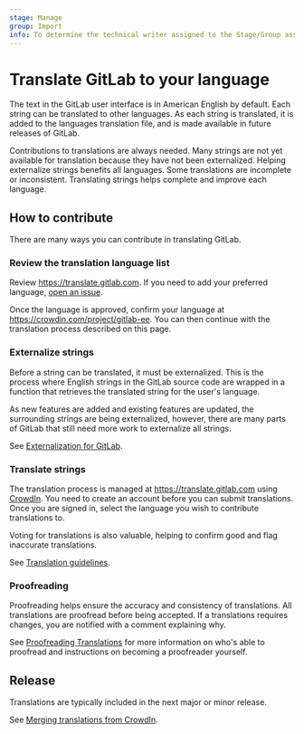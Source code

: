 ```yaml
---
stage: Manage
group: Import
info: To determine the technical writer assigned to the Stage/Group associated with this page, see https://about.gitlab.com/handbook/engineering/ux/technical-writing/#assignments
---
```


# Translate GitLab to your language

The text in the GitLab user interface is in American English by default.
Each string can be translated to other languages.
As each string is translated, it is added to the languages translation file,
and is made available in future releases of GitLab.

Contributions to translations are always needed.
Many strings are not yet available for translation because they have not been externalized.
Helping externalize strings benefits all languages.
Some translations are incomplete or inconsistent.
Translating strings helps complete and improve each language.

## How to contribute

There are many ways you can contribute in translating GitLab.

### Review the translation language list

Review <https://translate.gitlab.com>. If you need to add your preferred
language,
[open an issue](https://gitlab.com/gitlab-org/gitlab/-/issues?scope=all&utf8=✓&state=all&label_name[]=Category%3AInternationalization).

Once the language is approved, confirm your language at
<https://crowdin.com/project/gitlab-ee>. You can then continue with the
translation process described on this page.

### Externalize strings

Before a string can be translated, it must be externalized.
This is the process where English strings in the GitLab source code are wrapped in a function that
retrieves the translated string for the user's language.

As new features are added and existing features are updated, the surrounding strings are being
externalized, however, there are many parts of GitLab that still need more work to externalize all
strings.

See [Externalization for GitLab](externalization.md).

### Translate strings

The translation process is managed at <https://translate.gitlab.com>
using [CrowdIn](https://crowdin.com/).
You need to create an account before you can submit translations.
Once you are signed in, select the language you wish to contribute translations to.

Voting for translations is also valuable, helping to confirm good and flag inaccurate translations.

See [Translation guidelines](translation.md).

### Proofreading

Proofreading helps ensure the accuracy and consistency of translations. All
translations are proofread before being accepted. If a translations requires
changes, you are notified with a comment explaining why.

See [Proofreading Translations](proofreader.md) for more information on who's
able to proofread and instructions on becoming a proofreader yourself.

## Release

Translations are typically included in the next major or minor release.

See [Merging translations from CrowdIn](merging_translations.md).

